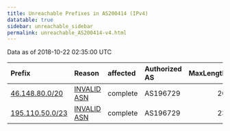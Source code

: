 ```yaml
---
title: Unreachable Prefixes in AS200414 (IPv4)
datatable: true
sidebar: unreachable_sidebar
permalink: unreachable_AS200414-v4.html
---
```


Data as of 2018-10-22 02:35:00 UTC


<div class="datatable-begin"></div>

| Prefix                                                   | Reason                                                                                                  | affected   | Authorized AS   |   MaxLength | Anchor                                         |   unreachable /24s |
|:---------------------------------------------------------|:--------------------------------------------------------------------------------------------------------|:-----------|:----------------|------------:|:-----------------------------------------------|-------------------:|
| [46.148.80.0/20](https://stat.ripe.net/46.148.80.0/20)   | [INVALID ASN](https://rpki-validator.ripe.net/announcement-preview?asn=AS200414&prefix=46.148.80.0/20)  | complete   | AS196729        |          20 | [RIPE](unreachable_RIPE_NCC_RPKI_Root-v4.html) |                 16 |
| [195.110.50.0/23](https://stat.ripe.net/195.110.50.0/23) | [INVALID ASN](https://rpki-validator.ripe.net/announcement-preview?asn=AS200414&prefix=195.110.50.0/23) | complete   | AS196729        |          23 | [RIPE](unreachable_RIPE_NCC_RPKI_Root-v4.html) |                  2 |

<div class="datatable-end"></div>